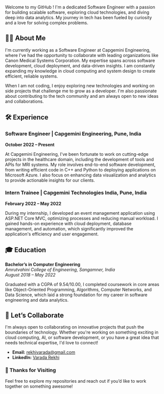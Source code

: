 Welcome to my GitHub ! I'm a dedicated Software Engineer with a passion for building scalable software, exploring cloud technologies, and diving deep into data analytics. My journey in tech has been fueled by curiosity and a love for solving complex problems.

## 👨‍💻 About Me

I'm currently working as a Software Engineer at Capgemini Engineering, where I've had the opportunity to collaborate with leading organizations like Canon Medical Systems Corporation. My expertise spans across software development, cloud deployment, and data-driven insights. I am constantly expanding my knowledge in cloud computing and system design to create efficient, reliable systems.

When I am not coding, I enjoy exploring new technologies and working on side projects that challenge me to grow as a developer. I'm also passionate about contributing to the tech community and am always open to new ideas and collaborations.

## 🛠️ Experience

### Software Engineer | Capgemini Engineering, Pune, India  
**October 2022 – Present**

At Capgemini Engineering, I've been fortunate to work on cutting-edge projects in the healthcare domain, including the development of tools and APIs for MRI systems. My role involves end-to-end software development, from writing efficient code in C++ and Python to deploying applications on Microsoft Azure. I also focus on enhancing data visualization and analytics to provide actionable insights for our clients.

### Intern Trainee | Capgemini Technologies India, Pune, India  
**February 2022 – May 2022**

During my internship, I developed an event management application using ASP.NET Core MVC, optimizing processes and reducing manual workload. I gained hands-on experience with cloud deployment, database management, and automation, which significantly improved the application's efficiency and user engagement.

## 🎓 Education

**Bachelor’s in Computer Engineering**  
*Amrutvahini College of Engineering, Sangamner, India*  
*August 2018 – May 2022*

Graduated with a CGPA of 9.54/10.00, I completed coursework in core areas like Object-Oriented Programming, Algorithms, Computer Networks, and Data Science, which laid a strong foundation for my career in software engineering and data analytics.

## 🤝 Let’s Collaborate

I'm always open to collaborating on innovative projects that push the boundaries of technology. Whether you're working on something exciting in cloud computing, AI, or software development, or you have a great idea that needs technical expertise, I'd love to connect!

- **Email:** [rekhivarada@gmail.com](mailto:rekhivarada@gmail.com)
- **LinkedIn:** [Varada Rekhi](https://www.linkedin.com/in/varada-rekhi-544a06191/)
  
### 🌟 Thanks for Visiting

Feel free to explore my repositories and reach out if you’d like to work together on something awesome!
